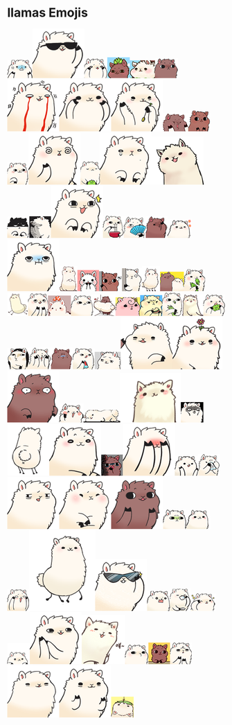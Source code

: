 # llamas Emojis

![llama-angry-gif.gif](llama-angry-gif.gif)![llama-awesome-gif.gif](llama-awesome-gif.gif)![llama-bleh-gif.gif](llama-bleh-gif.gif)![llama-blink-gif.gif](llama-blink-gif.gif)![llama-blink-white-and-tired-gif.gif](llama-blink-white-and-tired-gif.gif)![llama-blinking-gif.gif](llama-blinking-gif.gif)![llama-blood-tears-gif.gif](llama-blood-tears-gif.gif)![llama-blush-gif.gif](llama-blush-gif.gif)![llama-bored-gif.gif](llama-bored-gif.gif)![llama-cheeks-gif.gif](llama-cheeks-gif.gif)![llama-clapping-gif.gif](llama-clapping-gif.gif)![llama-come-here-gif.gif](llama-come-here-gif.gif)![llama-confused-gif.gif](llama-confused-gif.gif)![llama-content-gif.gif](llama-content-gif.gif)![llama-crying-gif.gif](llama-crying-gif.gif)![llama-delicious-gif.gif](llama-delicious-gif.gif)![llama-depressed-gif.gif](llama-depressed-gif.gif)![llama-depressed-shadow-gif.gif](llama-depressed-shadow-gif.gif)![llama-eager-gif.gif](llama-eager-gif.gif)![llama-eating-ramen-gif.gif](llama-eating-ramen-gif.gif)![llama-fabulous-gif.gif](llama-fabulous-gif.gif)![llama-facepalm-gif.gif](llama-facepalm-gif.gif)![llama-flower-sparkles-gif.gif](llama-flower-sparkles-gif.gif)![llama-grumpy-gif.gif](llama-grumpy-gif.gif)![llama-happy-new-year-gif.gif](llama-happy-new-year-gif.gif)![llama-heart-you-gif.gif](llama-heart-you-gif.gif)![llama-hi-gif.gif](llama-hi-gif.gif)![llama-hiding-gif.gif](llama-hiding-gif.gif)![llama-hop-and-jump-gif.gif](llama-hop-and-jump-gif.gif)![llama-hug-gif.gif](llama-hug-gif.gif)![llama-i-love-mah-fudz-gif.gif](llama-i-love-mah-fudz-gif.gif)![llama-in-dreamland-gif.gif](llama-in-dreamland-gif.gif)![llama-laughing-gif.gif](llama-laughing-gif.gif)![llama-lazy-gif.gif](llama-lazy-gif.gif)![llama-left-right-gif.gif](llama-left-right-gif.gif)![llama-llama-block-gif.gif](llama-llama-block-gif.gif)![llama-lovely-blinking-gif.gif](llama-lovely-blinking-gif.gif)![llama-mah-burger-gif.gif](llama-mah-burger-gif.gif)![llama-mah-fudz-gif.gif](llama-mah-fudz-gif.gif)![llama-mah-sexy-cheeks-gif.gif](llama-mah-sexy-cheeks-gif.gif)![llama-mah-yummy-fud-gif.gif](llama-mah-yummy-fud-gif.gif)![llama-mona-llama-gif.gif](llama-mona-llama-gif.gif)![llama-my-kawaii-cheeks-gif.gif](llama-my-kawaii-cheeks-gif.gif)![llama-no-clue-gif.gif](llama-no-clue-gif.gif)![llama-nose-bleed-gif.gif](llama-nose-bleed-gif.gif)![llama-orly-gif.gif](llama-orly-gif.gif)![llama-pinch-cheek-gif.gif](llama-pinch-cheek-gif.gif)![llama-pretty-gif.gif](llama-pretty-gif.gif)![llama-pretty-please-gif.gif](llama-pretty-please-gif.gif)![llama-rawr-gif.gif](llama-rawr-gif.gif)![llama-resting-gif.gif](llama-resting-gif.gif)![llama-say-cheese-gif.gif](llama-say-cheese-gif.gif)![llama-scared-gif.gif](llama-scared-gif.gif)![llama-sexy-shake-gif.gif](llama-sexy-shake-gif.gif)![llama-sexy-smile-gif.gif](llama-sexy-smile-gif.gif)![llama-shocked-gif.gif](llama-shocked-gif.gif)![llama-shy-gif.gif](llama-shy-gif.gif)![llama-shyness-gif.gif](llama-shyness-gif.gif)![llama-sick-gif.gif](llama-sick-gif.gif)![llama-sleepy-gif.gif](llama-sleepy-gif.gif)![llama-smug-gif.gif](llama-smug-gif.gif)![llama-sneaky-gif.gif](llama-sneaky-gif.gif)![llama-sniff-gif.gif](llama-sniff-gif.gif)![llama-sparkles-gif.gif](llama-sparkles-gif.gif)![llama-speechless-gif.gif](llama-speechless-gif.gif)![llama-stroll-gif.gif](llama-stroll-gif.gif)![llama-sunglasses-gif.gif](llama-sunglasses-gif.gif)![llama-sweating-gif.gif](llama-sweating-gif.gif)![llama-tea-gif.gif](llama-tea-gif.gif)![llama-teehee-gif.gif](llama-teehee-gif.gif)![llama-up-and-down-gif.gif](llama-up-and-down-gif.gif)![llama-want-gif.gif](llama-want-gif.gif)![llama-waving-gif.gif](llama-waving-gif.gif)![llama-whistling-gif.gif](llama-whistling-gif.gif)![llama-wondering-gif.gif](llama-wondering-gif.gif)![llama-worried-gif.gif](llama-worried-gif.gif)![llama-yawn-gif.gif](llama-yawn-gif.gif)![llama-yay-gif.gif](llama-yay-gif.gif)![llama-yes-food-gif.gif](llama-yes-food-gif.gif)